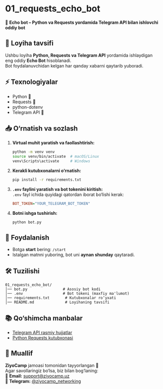 # 01_requests_echo_bot

🚀 **Echo bot – Python va Requests yordamida Telegram API bilan ishlovchi oddiy bot**  

## 📌 Loyiha tavsifi  
Ushbu loyiha **Python, Requests va Telegram API** yordamida ishlaydigan eng oddiy **Echo Bot** hisoblanadi.  
Bot foydalanuvchidan kelgan har qanday xabarni qaytarib yuboradi.  

## ⚡ Texnologiyalar  
- Python 🐍  
- Requests 📡  
- python-dotenv
- Telegram API 🤖  

## 📥 O‘rnatish va sozlash  

1. **Virtual muhit yaratish va faollashtirish:**  
   ```bash
   python -m venv venv
   source venv/bin/activate  # macOS/Linux
   venv\Scripts\activate     # Windows
   ```

2. **Kerakli kutubxonalarni o‘rnatish:**  
   ```bash
   pip install -r requirements.txt
   ```

3. **`.env` faylini yaratish va bot tokenini kiritish:**  
   `.env` fayl ichida quyidagi qatordan iborat bo‘lishi kerak:  
   ```ini
   BOT_TOKEN="YOUR_TELEGRAM_BOT_TOKEN"
   ```

4. **Botni ishga tushirish:**  
   ```bash
   python bot.py
   ```

## 🎯 Foydalanish  
- Botga **start** bering: `/start`
- Istalgan matnni yuboring, bot uni **aynan shunday** qaytaradi.

## 🛠 Tuzilishi  
```
01_requests_echo_bot/
│── bot.py                # Asosiy bot kodi
│── .env                  # Bot tokeni (maxfiy ma'lumot)
│── requirements.txt       # Kutubxonalar ro‘yxati
│── README.md              # Loyihaning tavsifi
```

## 📚 Qo‘shimcha manbalar  
- [Telegram API rasmiy hujjatlar](https://core.telegram.org/bots/api)  
- [Python Requests kutubxonasi](https://docs.python-requests.org/en/latest/)  

## 📩 Muallif  
**ZiyoCamp** jamoasi tomonidan tayyorlangan 🚀  
Agar savollaringiz bo‘lsa, biz bilan bog‘laning:  
📧 **Email:** support@ziyocamp.uz  
📢 **Telegram:** [@ziyocamp_networking](https://t.me/ziyocamp_networking)  
